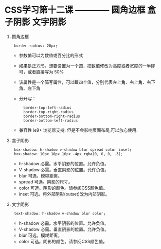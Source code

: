 # CSS学习第十二课 ———— 圆角边框 盒子阴影 文字阴影

1. 圆角边框

        border-radius: 20px;

    - 参数值可以为数值或百分比的形式
    - 如果是正方形，想要设置为一个圆，把数值修改为高度或者宽度的一半即可，或者直接写为 50%
    - 该属性是一个简写属性，可以跟四个值，分别代表左上角、右上角、右下角、左下角
    - 分开写：

            border-top-left-radius
            border-top-right-radius
            border-bottom-right-radius
            border-bottom-left-radius

    - 兼容性 ie9+ 浏览器支持, 但是不会影响页面布局,可以放心使用.

2. 盒子阴影

        box-shadow: h-shadow v-shadow blur spread color inset; 
        box-shadow: 10px 10px 10px -4px rgba(0, 0, 0, .3);

   - h-shadow 必需。水平阴影的位置。允许负值。
   - V-shadow 必需。垂直阴影的位置。允许负值。
   - blur 可选。模糊距离。
   - spread 可选。阴影的尺寸。
   - color 可选。阴影的颜色。请参阅CSS颜色值。
   - inset 可选。将外部阴影(outset)改为内部阴影。

3. 文字阴影

        text-shadow: h-shadow v-shadow blur color;

   - h-shadow 必需。水平阴影的位置。允许负值。
   - V-shadow 必需。垂直阴影的位置。允许负值。
   - blur 可选。模糊距离。
   - color 可选。阴影的颜色。请参阅CSS颜色值。